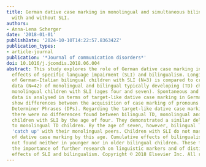 ```yaml
---
title: German dative case marking in monolingual and simultaneous bilingual children
  with and without SLI.
authors:
- Anna-Lena Scherger
date: '2018-01-01'
publishDate: '2024-10-10T14:22:57.836342Z'
publication_types:
- article-journal
publication: '*Journal of communication disorders*'
doi: 10.1016/j.jcomdis.2018.06.004
abstract: This study explores the role of German dative case marking in disentangling
  effects of specific language impairment (SLI) and bilingualism. Longitudinal data
  of German-Italian bilingual children with SLI (N=3) is compared to cross-sectional
  data (N=42) of monolingual and bilingual typically developing (TD) children and
  monolingual children with SLI (ages four and seven). Spontaneous and elicited speech
  data is analysed in terms of target-like dative case marking in German. Results
  show differences between the acquisition of case marking of pronouns and of full
  Determiner Phrases (DPs). Regarding the target-like dative case marking in total,
  there were no differences found between bilingual TD, monolingual and bilingual
  children with SLI by the age of four. They demonstrated a similar delay when compared
  to monolingual TD children. By the age of seven, however, bilingual TD children
  'catch up' with their monolingual peers. Children with SLI do not master the acquisition
  of dative case marking by this age. Cumulative effects of bilingualism and SLI were
  not found neither in younger nor in older bilingual children. These findings underline
  the importance of further research on linguistic markers and of distinguishing between
  effects of SLI and bilingualism. Copyright © 2018 Elsevier Inc. All rights reserved.
---
```

